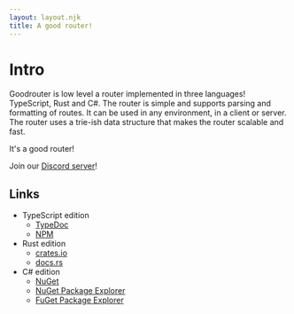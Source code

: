 ```yaml
---
layout: layout.njk
title: A good router!
---
```


# Intro

Goodrouter is low level a router implemented in three languages! TypeScript, Rust and C#. The router is simple and supports parsing and formatting of routes. It can be used in any environment, in a client or server. The router uses a trie-ish data structure that makes the router scalable and fast.

It's a good router!

Join our [Discord server](https://discord.gg/BJ8v7xTq8d)!

## Links

- TypeScript edition
  - [TypeDoc](https://ts.goodrouter.org)
  - [NPM](https://www.npmjs.com/package/goodrouter)
- Rust edition
  - [crates.io](https://crates.io/crates/goodrouter)
  - [docs.rs](https://docs.rs/crate/goodrouter)
- C# edition
  - [NuGet](https://www.nuget.org/packages/goodrouter)
  - [NuGet Package Explorer](https://nuget.info/packages/goodrouter/)
  - [FuGet Package Explorer](https://www.fuget.org/packages/goodrouter)
